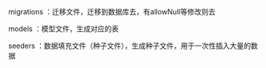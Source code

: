<!-- sequelize db:migrate -->
migrations ：迁移文件，迁移到数据库去，有allowNull等修改则去

<!-- sequelize model:generate --name Article --attributes title:string,content:text -->
models ：模型文件，生成对应的表

<!-- sequelize seed:generate --name article -->
seeders ：数据填充文件（种子文件），生成种子文件，用于一次性插入大量的数据